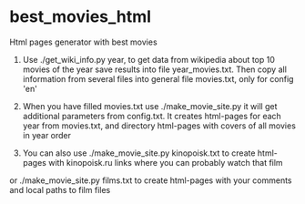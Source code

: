 # best_movies_html
Html pages generator with best movies


1. Use ./get_wiki_info.py year, to get data from wikipedia about top 10 movies of the year save results into file year_movies.txt.
  Then copy all information from several files into general file movies.txt, only for config 'en'

2. When you have filled movies.txt use ./make_movie_site.py it will get additional parameters from config.txt.
  It creates html-pages for each year from movies.txt, and directory html-pages with covers of all movies in year order

3. You can also use ./make_movie_site.py kinopoisk.txt to create html-pages with kinopoisk.ru links where you can probably watch that film

or ./make_movie_site.py films.txt to create html-pages with your comments and local paths to film files

